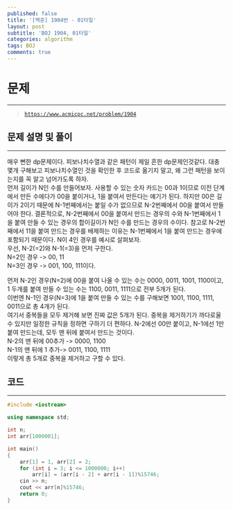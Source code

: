 ```yaml
---
published: false
title: '[백준] 1904번 - 01타일'
layout: post
subtitle: 'BOJ 1904, 01타일'
categories: algorithm
tags: BOJ
comments: true
---
```

# **문제**
---
> [`https://www.acmicpc.net/problem/1904`](https://www.acmicpc.net/problem/1904)

## **문제 설명 및 풀이**
---
매우 뻔한 dp문제이다. 피보나치수열과 같은 패턴이 제일 흔한 dp문제인것같다. 대충 몇개 구해보고 피보나치수열인 것을 확인한 후 코드로 옮기지 말고, 왜 그런 패턴을 보이는지를 꼭 알고 넘어가도록 하자.  
 먼저 길이가 N인 수를 만들어보자. 사용할 수 있는 숫자 카드는 00과 1이므로 이전 단계에서 만든 수에다가 00을 붙이거나, 1을 붙여서 만든다는 얘기가 된다. 하지만 00은 길이가 2이기 때문에 N-1번째에서는 붙일 수가 없으므로 N-2번째에서 00을 붙여서 만들어야 한다. 결론적으로, N-2번째에서 00을 붙여서 만드는 경우의 수와 N-1번째에서 1을 붙여 만들 수 있는 경우의 합이길이가 N인 수를 만드는 경우의 수이다. 참고로 N-2번째에서 11을 붙여 만드는 경우를 배제하는 이유는 N-1번째에서 1을 붙여 만드는 경우에 포함되기 때문이다. N이 4인 경우를 예시로 살펴보자.  
우선, N-2(=2)와 N-1(=3)을 먼저 구한다.  
N=2인 경우 -> 00, 11  
N=3인 경우 -> 001, 100, 111이다.

먼저 N-2인 경우(N=2)에 00을 붙여 나올 수 있는 수는 0000, 0011, 1001, 1100이고, 1 두개를 붙여 만들 수 있는 수는 1100, 0011, 1111으로 전부 5개가 된다.  
이번엔 N-1인 경우(N=3)에 1을 붙여 만들 수 있는 수를 구해보면 1001, 1100, 1111, 0011으로 총 4개가 된다.  
여기서 중복들을 모두 제거해 보면 진짜 값은 5개가 된다. 중복을 제거하기가 까다로울 수 있지만 일정한 규칙을 정하면 구하기 더 편하다. N-2에선 00만 붙이고, N-1에선 1만 붙여 만드는데, 모두 맨 뒤에 붙여서 만드는 것이다.  
N-2의 맨 뒤에 00추가 -> 0000, 1100  
N-1의 맨 뒤에 1 추가-> 0011, 1100, 1111  
이렇게 총 5개로 중복을 제거하고 구할 수 있다.  

## **코드**
---

```c++
#include <iostream>

using namespace std;

int n;
int arr[1000001];

int main()
{
    arr[1] = 1, arr[2] = 2;
    for (int i = 3; i <= 1000000; i++)
        arr[i] = (arr[i - 2] + arr[i - 1])%15746;
    cin >> n;
    cout << arr[n]%15746;
    return 0;
}
```

